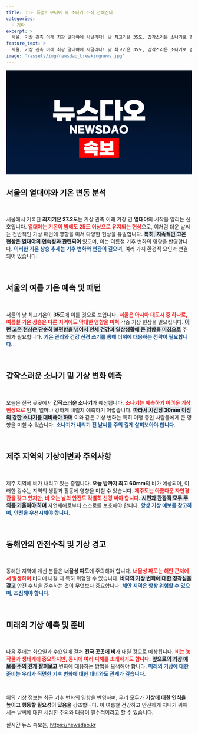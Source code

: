 ```yaml
---
title: 35도 폭염! 무더위 속 소나기 소식 전해진다
categories:
  - 기타
excerpt: >
  서울, 기상 관측 이래 최장 열대야에 시달리다! 낮 최고기온 35도, 갑작스러운 소나기로 찜통더위 속 긴장감 고조. 제주에는 큰 비 예고, 동해안엔 너울성 파도 주의 필요! 오늘 날씨, 놓치지 마세요!
feature_text: >
  서울, 기상 관측 이래 최장 열대야에 시달리다! 낮 최고기온 35도, 갑작스러운 소나기로 찜통더위 속 긴장감 고조. 제주에는 큰 비 예고, 동해안엔 너울성 파도 주의 필요! 오늘 날씨, 놓치지 마세요!
image: '/assets/img/newsdao_breakingnews.jpg'
---
```


<p><img src="/assets/img/newsdao_breakingnews.jpg" alt="koreaapp 속보" /></p>

<h2 data-ke-size="size26">서울의 열대야와 기온 변동 분석</h2>

<p data-ke-size="size16">&nbsp;</p>

<p>서울에서 기록된 <b>최저기온 27.2도</b>는 기상 관측 이래 가장 긴 <b>열대야</b>의 시작을 알리는 신호입니다. <b><span style="color: #ee2323;">열대야는 기온이 밤에도 25도 이상으로 유지되는 현상</span></b>으로, 이처럼 더운 날씨는 전반적인 기상 패턴에 영향을 미쳐 다양한 현상을 유발합니다. <b><span style="background-color: #21538527;">특히, 지속적인 고온 현상은 열대야의 연속성과 관련되어</span></b> 있으며, 이는 여름철 기후 변화의 영향을 반영합니다. <b><span style="color: #1a5490;">이러한 기온 상승 추세는 기후 변화와 연관이 깊으며,</span></b> 여러 가지 환경적 요인과 연결되어 있습니다.</p>

<p data-ke-size="size16">&nbsp;</p>

<h2 data-ke-size="size26">서울의 여름 기온 예측 및 패턴</h2>

<p data-ke-size="size16">&nbsp;</p>

<p>서울의 낮 최고기온이 <b>35도</b>에 이를 것으로 보입니다. <b><span style="color: #ee2323;">서울은 아시아 대도시 중 하나로, 여름철 기온 상승은 다른 지역에도 막대한 영향을 미쳐</span></b> 각종 기상 현상을 일으킵니다. <b><span style="background-color: #21538527;">이런 고온 현상은 단순히 불편함을 넘어서 인체 건강과 일상생활에 큰 영향을 미침으로</span></b> 주의가 필요합니다. <b><span style="color: #1a5490;">기온 관리와 건강 신경 쓰기를 통해 더위에 대응하는 전략이 필요합니다.</span></b></p>

<p data-ke-size="size16">&nbsp;</p>

<h2 data-ke-size="size26">갑작스러운 소나기 및 기상 변화 예측</h2>

<p data-ke-size="size16">&nbsp;</p>

<p>오늘은 전국 곳곳에서 <b>갑작스러운 소나기</b>가 예상됩니다. <b><span style="color: #ee2323;">소나기는 예측하기 어려운 기상 현상으로</span></b> 언제, 얼마나 강하게 내릴지 예측하기 어렵습니다. <b><span style="background-color: #21538527;">따라서 시간당 30mm 이상의 강한 소나기를 대비해야 하며</span></b> 이와 같은 기상 변화는 특히 여행 중인 사람들에게 큰 영향을 미칠 수 있습니다. <b><span style="color: #1a5490;">소나기가 내리기 전 날씨를 주의 깊게 살펴보아야 합니다.</span></b></p>

<p data-ke-size="size16">&nbsp;</p>

<h2 data-ke-size="size26">제주 지역의 기상이변과 주의사항</h2>

<p data-ke-size="size16">&nbsp;</p>

<p>제주 지역에 비가 내리고 있는 중입니다. <b>오늘 밤까지 최고 60mm</b>의 비가 예상되며, 이러한 강수는 지역의 생활과 활동에 영향을 미칠 수 있습니다. <b><span style="color: #ee2323;">제주도는 아름다운 자연경관을 갖고 있지만, 비 오는 날의 안전도 각별히 신경 써야 합니다.</span></b> <b><span style="background-color: #21538527;">시민과 관광객 모두 주의를 기울여야 하며</span></b> 자연재해로부터 스스로를 보호해야 합니다. <b><span style="color: #1a5490;">항상 기상 예보를 참고하며, 안전을 우선시해야 합니다.</span></b></p>

<p data-ke-size="size16">&nbsp;</p>

<h2 data-ke-size="size26">동해안의 안전수칙 및 기상 경고</h2>

<p data-ke-size="size16">&nbsp;</p>

<p>동해안 지역에 계신 분들은 <b>너울성 파도</b>에 주의해야 합니다. <b><span style="color: #ee2323;">너울성 파도는 해안 근처에서 발생하며</span></b> 바다에 나갈 때 특히 위험할 수 있습니다. <b><span style="background-color: #21538527;">바다의 기상 변화에 대한 경각심을 갖고</span></b> 안전 수칙을 준수하는 것이 무엇보다 중요합니다. <b><span style="color: #1a5490;">해안 지역은 항상 위험할 수 있으며, 조심해야 합니다.</span></b></p>

<p data-ke-size="size16">&nbsp;</p>

<h2 data-ke-size="size26">미래의 기상 예측 및 준비</h2>

<p data-ke-size="size16">&nbsp;</p>

<p>다음 주에는 화요일과 수요일에 걸쳐 <b>전국 곳곳에 비</b>가 내릴 것으로 예상됩니다. <b><span style="color: #ee2323;">비는 농작물과 생태계에 중요하지만, 동시에 여러 피해를 초래하기도 합니다.</span></b> <b><span style="background-color: #21538527;">앞으로의 기상 예보를 주의 깊게 살펴보고</span></b> 변화에 대응하는 방법을 모색해야 합니다. <b><span style="color: #1a5490;">미래의 기상에 대한 준비는 우리가 직면한 기후 변화에 대한 대비와도 관계가 깊습니다.</span></b></p>

<p data-ke-size="size16">&nbsp;</p>

<p>위의 기상 정보는 최근 기후 변화의 영향을 반영하며, 우리 모두가 <b>기상에 대한 인식을 높이고 행동할 필요성이 있음을</b> 강조합니다. 이 여름철 건강하고 안전하게 지내기 위해서는 날씨에 대한 세심한 주의와 대응이 필수적이라고 할 수 있습니다.</p>
실시간 뉴스 속보는, <a href="https://newsdao.kr" rel="dofollow">https://newsdao.kr</a>


